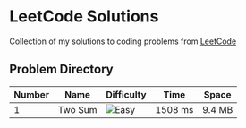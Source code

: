# LeetCode Solutions

Collection of my solutions to coding problems from [LeetCode](https://leetcode.com)

## Problem Directory

Number | Name | Difficulty | Time | Space
--- | --- | --- | --- | ---
1 | Two Sum | ![Easy](https://img.shields.io/static/v1?label=Easy&message=<MESSAGE>&color=brightgreen) | 1508 ms | 9.4 MB